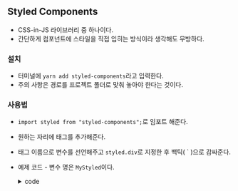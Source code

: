 ## Styled Components
- CSS-in-JS 라이브러리 중 하나이다.
- 간단하게 컴포넌트에 스타일을 직접 입히는 방식이라 생각해도 무방하다.

### 설치
- 터미널에 `yarn add styled-components`라고 입력한다.
- 주의 사항은 경로를 프로젝트 폴더로 맞춰 놓아야 한다는 것이다.

### 사용법
- `import styled from "styled-components";`로 임포트 해준다.
- 원하는 자리에 태그를 추가해준다.
- 태그 이름으로 변수를 선언해주고 `styled.div`로 지정한 후 백틱( ` )으로 감싸준다.
- 예제 코드 - 변수 명은 `MyStyled`이다.
    <details>
    <summary>code</summary>
    <div markdown="1">

    ```javascript
    render() {
      return (
      <div className="App">
        <MyStyled>
          <p>I'm here!</p>
        </MyStyled>
      </div>
        );
    }

    const MyStyled = styled.div`
        width: 50vw;
        height: 150px;
        // 삼항 연산자를 사용할 수도 있다.
        background-color: ${(props) => (props.bg_color? "red": "purple")};
        
        // 같은 태그 안에 하위 태그를 표현할때 아래와 같은 방식으로 진행한다.
        p {
            color: blue;
        }
        // 위 태그에 호버 같은 요소를 넣을 때는 아래와 같이 '&'기호를 넣어주면 된다.
        &:hover{
            background-color: yellow;
        }
    `;
    ```

    </div>
    </details>